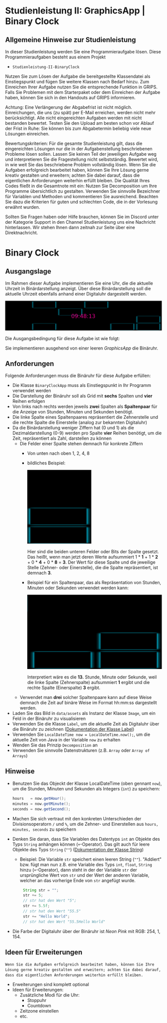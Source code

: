 # Studienleistung II: GraphicsApp | Binary Clock

## Allgemeine Hinweise zur Studienleistung
In dieser Studienleistung werden Sie eine Programmieraufgabe lösen.
Diese Programmieraufgaben besteht aus einem Projekt
* ```Studienleistung-II-BinaryClock```

Nutzen Sie zum Lösen der Aufgabe die bereitgestellte Klassendatei als Einstiegspunkt und fügen Sie weitere Klassen nach Bedarf hinzu.
Zum Einreichen Ihrer Aufgabe nutzen Sie die entsprechende Funktion in GRIPS.
Falls Sie Problemen mit dem Starterpaket oder dem Einreichen der Aufgabe haben, können Sie sich in den Handouts auf GRIPS informieren.

Achtung: Eine Verlängerung der Abgabefrist ist nicht möglich.
Einreichungen, die uns (zu spät) per E-Mail erreichen, werden nicht mehr berücksichtigt.
Alle nicht eingereichten Aufgaben werden mit nicht bestanden bewertet.
Testen Sie den Upload am besten schon vor Ablauf der Frist in Ruhe: Sie können bis zum Abgabetermin beliebig viele neue Lösungen einreichen.

Bewertungskriterien: Für die gesamte Studienleistung gilt, dass die eingereichten Lösungen nur die in der Aufgabenstellung beschriebenen Probleme lösen sollen.
Lassen Sie keinen Teil der jeweiligen Aufgabe weg und interpretieren Sie die Fragestellung nicht selbstständig.
Bewertet wird, in wie weit Sie das beschriebene Problem vollständig lösen.
Wenn Sie die Aufgaben erfolgreich bearbeitet haben, können Sie Ihre Lösung gerne kreativ gestalten und erweitern; achten Sie dabei darauf, dass die eigentlichen Anforderungen weiterhin erfüllt bleiben.
Die Qualität Ihres Codes fließt in die Gesamtnote mit ein: Nutzen Sie Decomposition um Ihre Programme übersichtlich zu gestalten.
Verwenden Sie sinnvolle Bezeichner für Variablen und Methoden und kommentieren Sie ausreichend.
Beachten Sie dazu die Kriterien für guten und schlechten Code, die in der Vorlesung erwähnt wurden.

Sollten Sie Fragen haben oder Hilfe brauchen, können Sie im Discord unter der Kategorie Support in den Channel Studienleistung uns eine Nachricht hinterlassen.
Wir stehen Ihnen dann zeitnah zur Seite über eine Direktnachricht.

# Binary Clock

## Ausgangslage
Im Rahmen dieser Aufgabe implementieren Sie eine Uhr, die die aktuelle Uhrzeit in Binärdarstellung anzeigt.
Über diese Binärdarstellung soll die aktuelle Uhrzeit ebenfalls anhand einer Digitaluhr dargestellt werden.

![Binary Clock](./docs/binclock.png)

Die Ausgangsbedingung für diese Aufgabe ist wie folgt:

Sie implementieren ausgehend von einer leeren *GraphicsApp* die Binäruhr.

## Anforderungen

Folgende Anforderungen muss die Binäruhr für diese Aufgabe erfüllen:
* Die Klasse ```BinaryClockApp``` muss als Einstiegspunkt in Ihr Programm verwendet werden
* Die Darstellung der Binäruhr soll als Grid mit **sechs** Spalten und **vier** Reihen erfolgen
* Von links nach rechts werden jeweils **zwei** Spalten als **Spaltenpaar** für die Anzeige von Stunden, Minuten und Sekunden benötigt.
* Die linke Spalte eines Spaltenpaares repräsentiert die Zehnerstelle und die rechte Spalte die Einerstelle (analog zur bekannten Digitaluhr)
* Da die Binärdarstellung weniger Ziffern hat (0 und 1) als die Dezimaldarstellung (0-9) werden pro Spalte **vier** Reihen benötigt, um die Zeit, repräsentiert als Zahl, darstellen zu können
  * Die Felder einer Spalte stehen demnach für konkrete Ziffern
    * Von unten nach oben 1, 2, 4, 8
    * bildliches Beispiel:
    
      ![Binary Clock Spalte](./docs/binclockColumn.png)
    
      Hier sind die beiden unteren Felder oder Bits der Spalte gesetzt. 
      Das heißt, wenn man jetzt deren Werte aufsummiert
      1 * **1** + 1 * **2** + 0 * **4** + 0 * **8** = **3**.
      Der Wert für diese Spalte und die jeweilige Stelle (Zehner- oder Einerstelle), die die Spalte repräsentiert, ist demnach **3**.
    * Beispiel für ein Spaltenpaar, das als Repräsentation von Stunden, Minuten oder Sekunden verwendet werden kann:
      
      ![Binary Clock Spalte](./docs/binclockSeconds.png)
      
      Interpretiert wäre es die **13.** Stunde, Minute oder Sekunde, weil die linke Spalte (Zehnerspalte) aufsummiert **1** ergibt und die rechte Spalte (Einerspalte) **3** ergibt.
  * Verwendet man **drei** solcher Spaltenpaare kann auf diese Weise demnach die Zeit auf binäre Weise im Format hh:mm:ss dargestellt werden.
* Laden Sie das Bild in ```data/assets``` als Instanz der Klasse ```Image```, um ein Feld in der Binäruhr zu visualisieren
* Verwenden Sie die Klasse ```Label```, um die aktuelle Zeit als Digitaluhr über die Binäruhr zu zeichnen ([Dokumentation der Klasse Label](https://oop-regensburg.github.io/GraphicsApp-Reborn-Library/html/classde_1_1ur_1_1mi_1_1oop_1_1graphics_1_1_label.html))
* Verwenden Sie ```LocalDateTime now = LocalDateTime.now();```, um die aktuelle Zeit von Java in der Variable ```now``` zu erhalten
* Wenden Sie das Prinzip ```Decomposition``` an
* Verwenden Sie sinnvolle Datenstrukturen (z.B. ```Array``` oder ```Array of Arrays```)

## Hinweise
* Benutzen Sie das Objeckt der Klasse LocalDateTime (oben gennant ```now```), um die Stunden, Minuten und Sekunden als Integers (```int```) zu speichern:

  ```java
  hours   = now.getHour();
  minutes = now.getMinute();
  seconds = now.getSecond();
  ```
* Machen Sie sich vertraut mit den konkreten Unterschieden der Divisionsoperatorn ```/``` und ```%```, um die Zehner- und Einerstellen aus ```hours, minutes, seconds``` zu speichern 
* Denken Sie daran, dass Sie Variablen des Datentyps ```int``` an Objekte des Typs ```String``` anhängen können (```+```-Operator). Das gilt auch für leere Objekte des Typs ```String``` (```""```) ([Dokumentation der Klasse String](https://docs.oracle.com/javase/7/docs/api/java/lang/String.html))
  * Beispiel: Die Variable `str` speichert einen leeren String (`""`). "Addiert" bzw. fügt man nun z.B. eine Variable des Typs `int`, `float`, `String` hinzu (`+`-Operator), dann steht in der der Variable `str` der ursprüngliche Wert von `str` und der Wert der anderen Variable, welcher an das vorherige Ende von `str` angefügt wurde.
```java
        String str = "";
        str += 5;
        // str hat den Wert "5";
        str += 5.5f;
        // str hat den Wert "55.5"
        str += "Hello World";
        // str hat den Wert "55.5Hello World"
```
* Die Farbe der Digitaluhr über der Binäruhr ist *Neon Pink* mit RGB: 254, 1, 154.

## Ideen für Erweiterungen
```Wenn Sie die Aufgaben erfolgreich bearbeitet haben, können Sie Ihre Lösung gerne kreativ gestalten und erweitern; achten Sie dabei darauf, dass die eigentlichen Anforderungen weiterhin erfüllt bleiben.```

* Erweiterungen sind komplett optional
* Ideen für Erweiterungen:
  * Zusätzliche Modi für die Uhr:
    * Stoppuhr
    * Countdown
  * Zeitzone einstellen
  * etc.
